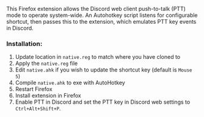 This Firefox extension allows the Discord web client push-to-talk (PTT) mode to operate system-wide.
An Autohotkey script listens for configurable shortcut, then passes this to the extension, which emulates PTT key events in Discord.

### Installation:

1. Update location in `native.reg` to match where you have cloned to
1. Apply the `native.reg` file
1. Edit `native.ahk` if you wish to update the shortcut key (default is `Mouse 5`)
1. Compile `native.ahk` to exe with AutoHotkey
1. Restart Firefox
1. Install extension in Firefox
1. Enable PTT in Discord and set the PTT key in Discord web settings to `Ctrl+Alt+Shift+P`.
